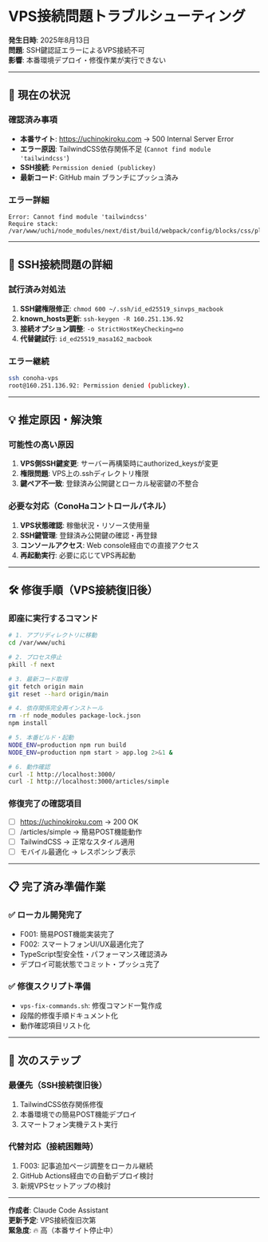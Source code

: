 # VPS接続問題トラブルシューティング

**発生日時**: 2025年8月13日  
**問題**: SSH鍵認証エラーによるVPS接続不可  
**影響**: 本番環境デプロイ・修復作業が実行できない

---

## 🚨 現在の状況

### 確認済み事項
- **本番サイト**: https://uchinokiroku.com → 500 Internal Server Error
- **エラー原因**: TailwindCSS依存関係不足 (`Cannot find module 'tailwindcss'`)
- **SSH接続**: `Permission denied (publickey)`
- **最新コード**: GitHub main ブランチにプッシュ済み

### エラー詳細
```
Error: Cannot find module 'tailwindcss'
Require stack: /var/www/uchi/node_modules/next/dist/build/webpack/config/blocks/css/plugins.js
```

---

## 🔑 SSH接続問題の詳細

### 試行済み対処法
1. **SSH鍵権限修正**: `chmod 600 ~/.ssh/id_ed25519_sinvps_macbook`
2. **known_hosts更新**: `ssh-keygen -R 160.251.136.92`
3. **接続オプション調整**: `-o StrictHostKeyChecking=no`
4. **代替鍵試行**: `id_ed25519_masa162_macbook`

### エラー継続
```bash
ssh conoha-vps
root@160.251.136.92: Permission denied (publickey).
```

---

## 💡 推定原因・解決策

### 可能性の高い原因
1. **VPS側SSH鍵変更**: サーバー再構築時にauthorized_keysが変更
2. **権限問題**: VPS上の.sshディレクトリ権限
3. **鍵ペア不一致**: 登録済み公開鍵とローカル秘密鍵の不整合

### 必要な対応（ConoHaコントロールパネル）
1. **VPS状態確認**: 稼働状況・リソース使用量
2. **SSH鍵管理**: 登録済み公開鍵の確認・再登録
3. **コンソールアクセス**: Web console経由での直接アクセス
4. **再起動実行**: 必要に応じてVPS再起動

---

## 🛠️ 修復手順（VPS接続復旧後）

### 即座に実行するコマンド
```bash
# 1. アプリディレクトリに移動
cd /var/www/uchi

# 2. プロセス停止
pkill -f next

# 3. 最新コード取得
git fetch origin main
git reset --hard origin/main

# 4. 依存関係完全再インストール
rm -rf node_modules package-lock.json
npm install

# 5. 本番ビルド・起動
NODE_ENV=production npm run build
NODE_ENV=production npm start > app.log 2>&1 &

# 6. 動作確認
curl -I http://localhost:3000/
curl -I http://localhost:3000/articles/simple
```

### 修復完了の確認項目
- [ ] https://uchinokiroku.com → 200 OK
- [ ] /articles/simple → 簡易POST機能動作
- [ ] TailwindCSS → 正常なスタイル適用
- [ ] モバイル最適化 → レスポンシブ表示

---

## 📋 完了済み準備作業

### ✅ ローカル開発完了
- F001: 簡易POST機能実装完了
- F002: スマートフォンUI/UX最適化完了  
- TypeScript型安全性・パフォーマンス確認済み
- デプロイ可能状態でコミット・プッシュ完了

### ✅ 修復スクリプト準備
- `vps-fix-commands.sh`: 修復コマンド一覧作成
- 段階的修復手順ドキュメント化
- 動作確認項目リスト化

---

## 🚀 次のステップ

### 最優先（SSH接続復旧後）
1. TailwindCSS依存関係修復
2. 本番環境での簡易POST機能デプロイ
3. スマートフォン実機テスト実行

### 代替対応（接続困難時）
1. F003: 記事追加ページ調整をローカル継続
2. GitHub Actions経由での自動デプロイ検討
3. 新規VPSセットアップの検討

---

**作成者**: Claude Code Assistant  
**更新予定**: VPS接続復旧次第  
**緊急度**: 🔥 高（本番サイト停止中）